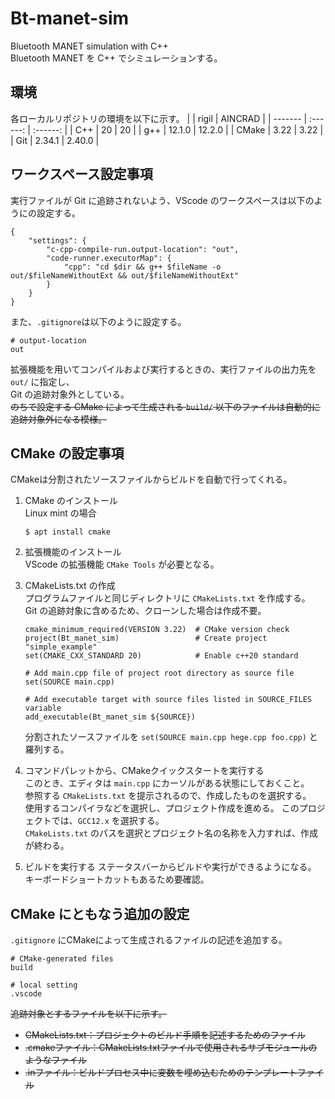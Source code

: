 # Bt-manet-sim
Bluetooth MANET simulation with C++  
Bluetooth MANET を C++ でシミュレーションする。

## 環境
各ローカルリポジトリの環境を以下に示す。
|         |  rigil   | AINCRAD  |
| ------- | :------: | :------: |
|  C++    |    20    |    20    |
|  g++    |  12.1.0  |  12.2.0  |
|  CMake  |   3.22   |   3.22   |
|  Git    |  2.34.1  |  2.40.0  |



## ワークスペース設定事項
実行ファイルが Git に追跡されないよう、VScode のワークスペースは以下のようにの設定する。

```
{
    "settings": {
        "c-cpp-compile-run.output-location": "out",
        "code-runner.executorMap": {            
            "cpp": "cd $dir && g++ $fileName -o out/$fileNameWithoutExt && out/$fileNameWithoutExt"
        }
    }
}
```

また、`.gitignore`は以下のように設定する。

```
# output-location
out
```


拡張機能を用いてコンパイルおよび実行するときの、実行ファイルの出力先を `out/` に指定し、  
Git の追跡対象外としている。  
~~のちで設定する CMake によって生成される `build/` 以下のファイルは自動的に追跡対象外になる模様。~~

## CMake の設定事項
CMakeは分割されたソースファイルからビルドを自動で行ってくれる。

1. CMake のインストール  
    Linux mint の場合
    ```
    $ apt install cmake
    ```

2. 拡張機能のインストール  
    VScode の拡張機能 `CMake Tools` が必要となる。

3. CMakeLists.txt の作成  
    プログラムファイルと同じディレクトリに `CMakeLists.txt` を作成する。  
    Git の追跡対象に含めるため、クローンした場合は作成不要。
    ```
    cmake_minimum_required(VERSION 3.22)  # CMake version check
    project(Bt_manet_sim)                 # Create project "simple_example"
    set(CMAKE_CXX_STANDARD 20)            # Enable c++20 standard

    # Add main.cpp file of project root directory as source file
    set(SOURCE main.cpp)

    # Add executable target with source files listed in SOURCE_FILES variable
    add_executable(Bt_manet_sim ${SOURCE})
    ```
    分割されたソースファイルを `set(SOURCE main.cpp hege.cpp foo.cpp)` と羅列する。

4. コマンドパレットから、CMakeクイックスタートを実行する  
    このとき、エディタは `main.cpp` にカーソルがある状態にしておくこと。  
    参照する `CMakeLists.txt` を提示されるので、作成したものを選択する。  
    使用するコンパイラなどを選択し、プロジェクト作成を進める。
    このプロジェクトでは、`GCC12.x` を選択する。  
    `CMakeLists.txt` のパスを選択とプロジェクト名の名称を入力すれば、作成が終わる。

5. ビルドを実行する
    ステータスバーからビルドや実行ができるようになる。
    キーボードショートカットもあるため要確認。

## CMake にともなう追加の設定
`.gitignore` にCMakeによって生成されるファイルの記述を追加する。
```
# CMake-generated files
build

# local setting
.vscode
```

~~追跡対象とするファイルを以下に示す。~~
- ~~CMakeLists.txt：プロジェクトのビルド手順を記述するためのファイル~~
- ~~.cmakeファイル：CMakeLists.txtファイルで使用されるサブモジュールのようなファイル~~
- ~~.inファイル：ビルドプロセス中に変数を埋め込むためのテンプレートファイル~~

